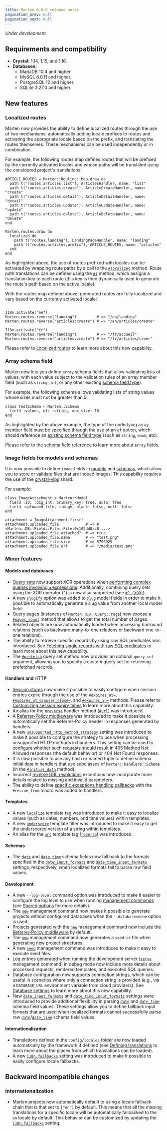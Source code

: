 ```yaml
---
title: Marten 0.6.0 release notes
pagination_prev: null
pagination_next: null
---
```


_Under development._

## Requirements and compatibility

* **Crystal:** 1.14, 1.15, and 1.16.
* **Databases:**
  * MariaDB 10.4 and higher.
  * MySQL 8.0.11 and higher.
  * PostgreSQL 12 and higher.
  * SQLite 3.27.0 and higher.

## New features

### Localized routes

Marten now provides the ability to define localized routes through the use of two mechanisms: automatically adding locale prefixes to routes and activating the appropriate locale based on the prefix, and translating the routes themselves. These mechanisms can be used independently or in combination.

For example, the following routes map defines routes that will be prefixed by the currently activated locales and whose paths will be translated using the considered project's translations:

```crystal
ARTICLE_ROUTES = Marten::Routing::Map.draw do
  path t("routes.articles.list"), ArticlesHandler, name: "list"
  path t("routes.articles.create"), ArticleCreateHandler, name: "create"
  path t("routes.articles.detail"), ArticleDetailHandler, name: "detail"
  path t("routes.articles.update"), ArticleUpdateHandler, name: "update"
  path t("routes.articles.delete"), ArticleDeleteHandler, name: "delete"
end

Marten.routes.draw do
  localized do
    path t("routes.landing"), LandingPageHandler, name: "landing"
    path t("routes.articles.prefix"), ARTICLE_ROUTES, name: "articles"
  end
end
```

As highlighted above, the use of routes prefixed with locales can be activated by wrapping route paths by a call to the [`#localized`](pathname:///api/dev/Marten/Routing/Map.html#localized(prefix_default_locale%3Dtrue%2C%26)%3ANil-instance-method) method. Route path translations can be defined using the [`#t`](pathname:///api/dev/Marten/Routing/Map.html#t(path%3AString)%3ATranslatedPath-instance-method) method, which assigns a translation key to each route (this key is then dynamically used to generate the route's path based on the active locale).

With the routes map defined above, generated routes are fully localized and vary based on the currently activated locale:

```crystal

I18n.activate("en")
Marten.routes.reverse("landing")         # => "/en/landing"
Marten.routes.reverse("articles:create") # => "/en/articles/create"

I18n.activate("fr")
Marten.routes.reverse("landing")         # => "/fr/accueil"
Marten.routes.reverse("articles:create") # => "/fr/articles/creer"
```

Please refer to [Localized routes](../../i18n/localized-routes.md) to learn more about this new capability.

### Array schema field

Marten now lets you define `array` schema fields that allow validating lists of values, with each value subject to the validation rules of an array member field (such as `string`, `int`, or any other existing [schema field type](../../schemas/reference/fields.md)). 

For example, the following schema allows validating lists of string values whose sizes must not be greater than 5:

```crystal
class TestSchema < Marten::Schema
  field :values, of: :string, max_size: 10
end
```

As highlighted by the above example, the type of the underlying array member field must be specified through the use of an [`of`](#of) option, which should reference an [existing schema field type](#field-types) (such as `string`, `enum`, etc).

Please refer to the [schema field reference](../../schemas/reference/fields.md#array) to learn more about `array` fields.

### Image fields for models and schemas

It is now possible to define `image` fields in [models](../../models-and-databases/reference/fields.md#image) and [schemas](../../schemas/reference/fields.md#image), which allow you to store or validate files that are indeed images. This capability requires the use of the [crystal-vips](https://github.com/naqvis/crystal-vips) shard.

For example:

```crystal
class ImageAttachment < Marten::Model
  field :id, :big_int, primary_key: true, auto: true
  field :uploaded_file, :image, blank: false, null: false
end

attachment = ImageAttachment.first!
attachment.uploaded_file            # => #<Marten::DB::Field::File::File:0x102dd0ac0 ...>
attachment.uploaded_file.attached?  # => true
attachment.uploaded_file.name       # => "test.png"
attachment.uploaded_file.size       # => 5796929
attachment.uploaded_file.url        # => "/media/test.png"
```

### Minor features

#### Models and databases

* [Query sets](../../models-and-databases/queries.md) now support XOR operations when [performing complex queries involving `q` expressions](../../models-and-databases/queries.md#complex-filters-with-q-expressions). Additionally, combining query sets using the XOR operator (`^`) is now also supported (see [`#^ (XOR)`](../../models-and-databases/reference/query-set.md#-xor)).
* A new [`slugify`](../../models-and-databases/reference/fields.md#slugify) option was added to [`slug`](../../models-and-databases/reference/fields.md#slug) model fields in order to make it possible to automatically generate a slug value from another local model field.
* Query pages (instances of [`Marten::DB::Query::Page`](pathname:///api/dev/Marten/DB/Query/Page.html)) now expose a [`#pages_count`](pathname:///api/dev/Marten/DB/Query/Page.html#pages_count-instance-method) method that allows to get the total number of pages.
* Related objects are now automatically loaded when accessing backward relations (such as backward many-to-one relations or backward one-to-one relations).
* The ability to retrieve specific records by using raw SQL predicates was introduced. See [Fetching single records with raw SQL predicates](../../models-and-databases/raw-sql.md#fetching-single-records-with-raw-sql-predicates) to learn more about this new capability.
* The [`#prefetch`](../../models-and-databases/reference/query-set.md#prefetch) query set method now provides an optional `query_set` argument, allowing you to specify a custom query set for retrieving prefetched records.

#### Handlers and HTTP

* [Session stores](../../handlers-and-http/sessions.md) now make it possible to easily configure when session entries expire through the use of the [`#expires_at=`](pathname:///api/dev/Marten/HTTP/Session/Store/Base.html#expires_at%3D(value%3ATime)-instance-method), [`#expires_at_browser_close=`](pathname:///api/dev/Marten/HTTP/Session/Store/Base.html#expires_at_browser_close%3D(value%3ABool)-instance-method), and [`#expires_in=`](pathname:///api/dev/Marten/HTTP/Session/Store/Base.html#expires_in%3D(value%3ATime%3A%3ASpan)-instance-method) methods. Please refer to [Customizing session expiry times](../../handlers-and-http/sessions.md#customizing-session-expiry-times) to learn more about this capability.
* An alias for the [`#reverse`](pathname:///api/dev/Marten/Handlers/Base.html#reverse(*args%2C**options)-instance-method) handler method ([`#url`](pathname:///api/dev/Marten/Handlers/Base.html#url(name%3AString|Symbol%2C**kwargs)%3AString-instance-method)) was introduced.
* A [Referrer-Policy middleware](../../handlers-and-http/reference/middlewares.md#referrer-policy-middleware) was introduced to make it possible to automatically set the Referrer-Policy header in responses generated by handlers.
* A new [`unsupported_http_method_strategy`](../../development/reference/settings.md#unsupported_http_method_strategy) setting was introduced to make it possible to configure the strategy to use when processing unsupported HTTP methods in handlers. This setting can be used to configure whether such requests should result in 405 Method Not Allowed responses (the default behavior) or 404 Not Found responses.
* It is now possible to use any hash or named tuple to define schema initial data in handlers that use subclasses of [`Marten::Handlers::Schema`](pathname:///api/dev/Marten/Handlers/Schema.html) (in the [`#initial_data`](pathname:///api/dev/Marten/Handlers/Schema.html#initial_data-instance-method) method).
* Incorrect [reverse URL resolutions](../../handlers-and-http/routing.md#reverse-url-resolutions) exceptions now incorporate more details related to missing and invalid parameters.
* The ability to define [specific exceptions handling callbacks](../../handlers-and-http/introduction.md#exceptions-handling) with the `#rescue_from` macro was added to handlers.

#### Templates

* A new [`localize`](../../templates/reference/tags.md#localize) template tag was introduced to make it easy to localize values (such as dates, numbers, and time values) within templates.
* A new [`underscore`](../../templates/reference/filters.md#underscore) template filter was introduced to make it easy to get the underscored version of a string within templates.
* An alias for the [`url`](../../templates/reference/tags.md#url) template tag ([`reverse`](../../templates/reference/tags.md#reverse)) was introduced.

#### Schemas

* The [`date`](../../schemas/reference/fields.md#date) and [`date_time`](../../schemas/reference/fields.md#date_time) schema fields now fall back to the formats specified in the [`date_input_formats`](../../development/reference/settings.md#date_input_formats) and [`date_time_input_formats`](../../development/reference/settings.md#date_time_input_formats) settings, respectively, when localized formats fail to parse raw field values.

#### Development

* A new `--log-level` command option was introduced to make it easier to configure the log level to use when running [management commands](../../development/management-commands.md) (see [Shared options](../../development/management-commands.md#shared-options) for more details).
* The [`new`](../../development/reference/management-commands.md#new) management command now makes it possible to generate projects without configured databases when the `--database=none` option is used.
* Projects generated with the [`new`](../../development/reference/management-commands.md#new) management command now include the [Referrer-Policy middleware](../../handlers-and-http/reference/middlewares.md#referrer-policy-middleware) by default.
* The [`new`](../../development/reference/management-commands.md#new) management command now generates a `seed.cr` file when generating new project structures.
* A new [`seed`](../../development/reference/management-commands.md#seed) management command was introduced to make it easy to execute seed files.
* Log entries generated when running the development server ([`serve`](../../development/reference/management-commands.md#serve) management command) in debug mode now include more details about processed requests, rendered templates, and executed SQL queries.
* Database configuration now supports connection strings, which can be useful in scenarios where only a connection string is provided (e.g., via a `DATABASE_URL` environment variable from cloud providers). See [Database settings](../../development/reference/settings.md#database-settings) to learn more about this new capability.
* New [`date_input_formats`](../../development/reference/settings.md#date_input_formats) and [`date_time_input_formats`](../../development/reference/settings.md#date_time_input_formats) settings were introduced to provide additional flexibility in parsing [`date`](../../schemas/reference/fields.md#date) and [`date_time`](../../schemas/reference/fields.md#date_time) schema field values. These settings allow you to define fallback input formats that are used when localized formats cannot successfully parse raw [`date`](../../schemas/reference/fields.md#date)/[`date_time`](../../schemas/reference/fields.md#date_time) schema field values.

#### Internationalization

* Translations defined in the `config/locales` folder are now loaded automatically by the framework if defined (see [Defining translations](../../i18n/introduction.md#defining-translations) to learn more about the places from which translations can be loaded).
* A new [`i18n.fallbacks`](../../development/reference/settings.md#fallbacks) setting was introduced to make it possible to easily configure locale fallbacks.

## Backward incompatible changes

### Internationalization

* Marten projects now automatically default to using a locale fallback chain that is that set to `["en"]` by default. This means that all the missing translations for a specific locale will be automatically fallbacked to the `en` locale by default. This behavior can be customized by updating the [`i18n.fallbacks`](../../development/reference/settings.md#fallbacks) setting.

